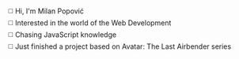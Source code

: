 ◻️ Hi, I'm Milan Popović<br>
◻️ Interested in the world of the Web Development<br>
◻️ Chasing JavaScript knowledge<br>
◻️ Just finished a project based on Avatar: The Last Airbender series
<!--
**PopovicDev/PopovicDev** is a ✨ _special_ ✨ repository because its `README.md` (this file) appears on your GitHub profile.

Here are some ideas to get you started:

- 🔭 I’m currently working on ...
- 🌱 I’m currently learning ...
- 👯 I’m looking to collaborate on ...
- 🤔 I’m looking for help with ...
- 💬 Ask me about ...
- 📫 How to reach me: ...
- 😄 Pronouns: ...
- ⚡ Fun fact: ...
-->

